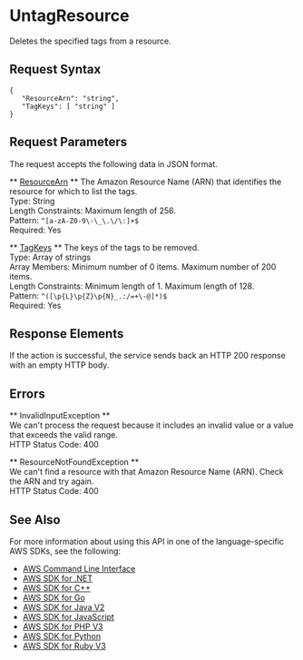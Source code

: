 # UntagResource<a name="API_UntagResource"></a>

Deletes the specified tags from a resource\.

## Request Syntax<a name="API_UntagResource_RequestSyntax"></a>

```
{
   "ResourceArn": "string",
   "TagKeys": [ "string" ]
}
```

## Request Parameters<a name="API_UntagResource_RequestParameters"></a>

The request accepts the following data in JSON format\.

 ** [ResourceArn](#API_UntagResource_RequestSyntax) **   <a name="forecast-UntagResource-request-ResourceArn"></a>
The Amazon Resource Name \(ARN\) that identifies the resource for which to list the tags\.   
Type: String  
Length Constraints: Maximum length of 256\.  
Pattern: `^[a-zA-Z0-9\-\_\.\/\:]+$`   
Required: Yes

 ** [TagKeys](#API_UntagResource_RequestSyntax) **   <a name="forecast-UntagResource-request-TagKeys"></a>
The keys of the tags to be removed\.  
Type: Array of strings  
Array Members: Minimum number of 0 items\. Maximum number of 200 items\.  
Length Constraints: Minimum length of 1\. Maximum length of 128\.  
Pattern: `^([\p{L}\p{Z}\p{N}_.:/=+\-@]*)$`   
Required: Yes

## Response Elements<a name="API_UntagResource_ResponseElements"></a>

If the action is successful, the service sends back an HTTP 200 response with an empty HTTP body\.

## Errors<a name="API_UntagResource_Errors"></a>

 ** InvalidInputException **   
We can't process the request because it includes an invalid value or a value that exceeds the valid range\.  
HTTP Status Code: 400

 ** ResourceNotFoundException **   
We can't find a resource with that Amazon Resource Name \(ARN\)\. Check the ARN and try again\.  
HTTP Status Code: 400

## See Also<a name="API_UntagResource_SeeAlso"></a>

For more information about using this API in one of the language\-specific AWS SDKs, see the following:
+  [AWS Command Line Interface](https://docs.aws.amazon.com/goto/aws-cli/forecast-2018-06-26/UntagResource) 
+  [AWS SDK for \.NET](https://docs.aws.amazon.com/goto/DotNetSDKV3/forecast-2018-06-26/UntagResource) 
+  [AWS SDK for C\+\+](https://docs.aws.amazon.com/goto/SdkForCpp/forecast-2018-06-26/UntagResource) 
+  [AWS SDK for Go](https://docs.aws.amazon.com/goto/SdkForGoV1/forecast-2018-06-26/UntagResource) 
+  [AWS SDK for Java V2](https://docs.aws.amazon.com/goto/SdkForJavaV2/forecast-2018-06-26/UntagResource) 
+  [AWS SDK for JavaScript](https://docs.aws.amazon.com/goto/AWSJavaScriptSDK/forecast-2018-06-26/UntagResource) 
+  [AWS SDK for PHP V3](https://docs.aws.amazon.com/goto/SdkForPHPV3/forecast-2018-06-26/UntagResource) 
+  [AWS SDK for Python](https://docs.aws.amazon.com/goto/boto3/forecast-2018-06-26/UntagResource) 
+  [AWS SDK for Ruby V3](https://docs.aws.amazon.com/goto/SdkForRubyV3/forecast-2018-06-26/UntagResource) 